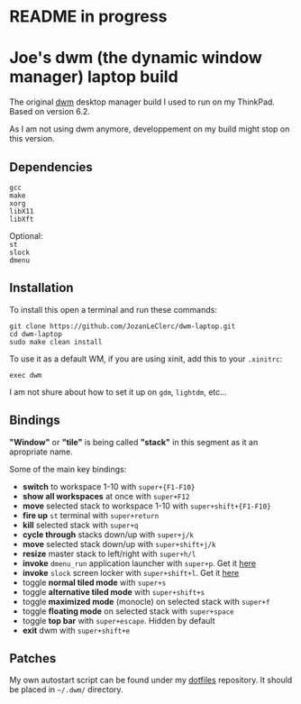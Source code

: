 # README in progress

# Joe's dwm (the dynamic window manager) laptop build

The original [dwm](https://dwm.suckless.org/) desktop manager build I used to run on my ThinkPad.  
Based on version 6.2.

As I am not using dwm anymore, developpement on my build might stop on this version.

## Dependencies

   `gcc`  
   `make`  
   `xorg`  
   `libX11`  
   `libXft`

Optional:  
   `st`  
   `slock`  
   `dmenu`

## Installation

To install this open a terminal and run these commands:
```shell
git clone https://github.com/JozanLeClerc/dwm-laptop.git
cd dwm-laptop
sudo make clean install
```
To use it as a default WM, if you are using xinit, add this to your `.xinitrc`:
```shell
exec dwm
```
I am not shure about how to set it up on `gdm`, `lightdm`, etc...

## Bindings

**"Window"** or **"tile"** is being called **"stack"** in this segment as it an apropriate name.

Some of the main key bindings:
- **switch** to workspace 1-10 with `super+{F1-F10}`
- **show all workspaces** at once with `super+F12`
- **move** selected stack to workspace 1-10 with `super+shift+{F1-F10}`
- **fire up** `st` terminal with `super+return`
- **kill** selected stack with `super+q`
- **cycle through** stacks down/up with `super+j/k`
- **move** selected stack down/up with `super+shift+j/k`
- **resize** master stack to left/right with `super+h/l`
- **invoke** `dmenu_run` application launcher with `super+p`. Get it [here](https://tools.suckless.org/dmenu/)
- **invoke** `slock` screen locker with `super+shift+l`. Get it [here](https://tools.suckless.org/slock/)
- toggle **normal tiled mode** with `super+s`
- toggle **alternative tiled mode** with `super+shift+s`
- toggle **maximized mode** (monocle) on selected stack with `super+f`
- toggle **floating mode** on selected stack with `super+space`
- toggle **top bar** with `super+escape`. Hidden by default
- **exit** dwm with `super+shift+e`

## Patches

My own autostart script can be found under my [dotfiles](https://github.com/JozanLeClerc/dotfiles.git) repository. It should be placed in `~/.dwm/` directory.